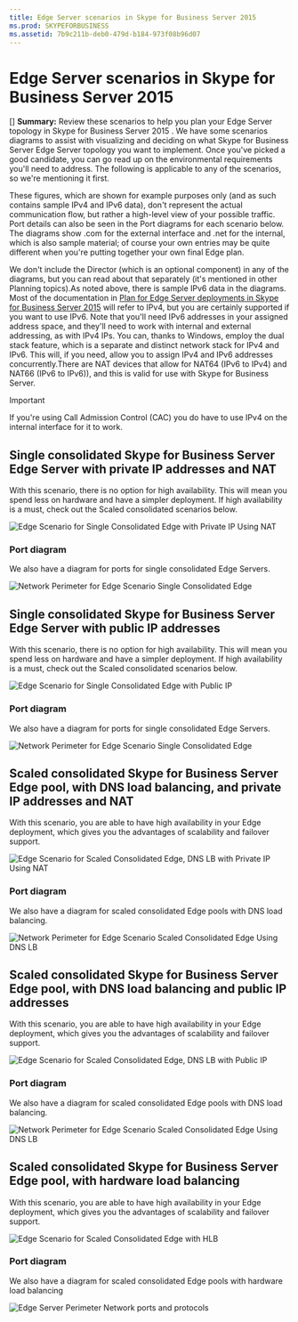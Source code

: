 ```yaml
---
title: Edge Server scenarios in Skype for Business Server 2015
ms.prod: SKYPEFORBUSINESS
ms.assetid: 7b9c211b-deb0-479d-b184-973f08b96d07
---
```



# Edge Server scenarios in Skype for Business Server 2015
[] **Summary:** Review these scenarios to help you plan your Edge Server topology in Skype for Business Server 2015 .
We have some scenarios diagrams to assist with visualizing and deciding on what Skype for Business Server Edge Server topology you want to implement. Once you've picked a good candidate, you can go read up on the environmental requirements you'll need to address. The following is applicable to any of the scenarios, so we're mentioning it first.
  
    
    

These figures, which are shown for example purposes only (and as such contains sample IPv4 and IPv6 data), don't represent the actual communication flow, but rather a high-level view of your possible traffic. Port details can also be seen in the Port diagrams for each scenario below.
The diagrams show .com for the external interface and .net for the internal, which is also sample material; of course your own entries may be quite different when you're putting together your own final Edge plan.
  
    
    

We don't include the Director (which is an optional component) in any of the diagrams, but you can read about that separately (it's mentioned in other Planning topics).As noted above, there is sample IPv6 data in the diagrams. Most of the documentation in  [Plan for Edge Server deployments in Skype for Business Server 2015](plan-for-edge-server-deployments-in-skype-for-business-server-2015.md) will refer to IPv4, but you are certainly supported if you want to use IPv6. Note that you'll need IPv6 addresses in your assigned address space, and they'll need to work with internal and external addressing, as with IPv4 IPs. You can, thanks to Windows, employ the dual stack feature, which is a separate and distinct network stack for IPv4 and IPv6. This will, if you need, allow you to assign IPv4 and IPv6 addresses concurrently.There are NAT devices that allow for NAT64 (IPv6 to IPv4) and NAT66 (IPv6 to IPv6)), and this is valid for use with Skype for Business Server.
> [!IMPORTANT]
> If you're using Call Admission Control (CAC) you do have to use IPv4 on the internal interface for it to work. 
  
    
    


## Single consolidated Skype for Business Server Edge Server with private IP addresses and NAT

With this scenario, there is no option for high availability. This will mean you spend less on hardware and have a simpler deployment. If high availability is a must, check out the Scaled consolidated scenarios below.
  
    
    

  
    
    
![Edge Scenario for Single Consolidated Edge with Private IP Using NAT](images/Plan_LyncServer_Edge_Scenario_SingleConsolidatedEdgePrivateIP.jpg)
  
    
    

### Port diagram

We also have a diagram for ports for single consolidated Edge Servers.
  
    
    

  
    
    
![Network Perimeter for Edge Scenario Single Consolidated Edge](images/Plan_LyncServer_Edge_NetPerimeter_SingleConsolidatedEdge.jpg)
  
    
    

  
    
    

  
    
    

## Single consolidated Skype for Business Server Edge Server with public IP addresses

With this scenario, there is no option for high availability. This will mean you spend less on hardware and have a simpler deployment. If high availability is a must, check out the Scaled consolidated scenarios below.
  
    
    

  
    
    
![Edge Scenario for Single Consolidated Edge with Public IP](images/Plan_LyncServer_Edge_Scenario_SingleConsolidatedEdgePublicIP.jpg)
  
    
    

### Port diagram

We also have a diagram for ports for single consolidated Edge Servers.
  
    
    

  
    
    
![Network Perimeter for Edge Scenario Single Consolidated Edge](images/Plan_LyncServer_Edge_NetPerimeter_SingleConsolidatedEdge.jpg)
  
    
    

  
    
    

  
    
    

## Scaled consolidated Skype for Business Server Edge pool, with DNS load balancing, and private IP addresses and NAT

With this scenario, you are able to have high availability in your Edge deployment, which gives you the advantages of scalability and failover support.
  
    
    

  
    
    
![Edge Scenario for Scaled Consolidated Edge, DNS LB with Private IP Using NAT](images/Plan_LyncServer_Edge_Scenario_ScaledConsolidatedEdgeDNSLBPrivateIP.jpg)
  
    
    

### Port diagram

We also have a diagram for scaled consolidated Edge pools with DNS load balancing.
  
    
    

  
    
    
![Network Perimeter for Edge Scenario Scaled Consolidated Edge Using DNS LB](images/Plan_LyncServer_Edge_NetPerimeter_ScaledConsolidatedEdgeDNSLB.jpg)
  
    
    

  
    
    

  
    
    

## Scaled consolidated Skype for Business Server Edge pool, with DNS load balancing and public IP addresses

With this scenario, you are able to have high availability in your Edge deployment, which gives you the advantages of scalability and failover support.
  
    
    

  
    
    
![Edge Scenario for Scaled Consolidated Edge, DNS LB with Public IP](images/Plan_LyncServer_Edge_Scenario_ScaledConsolidatedEdgeDNSLBPublicIP.jpg)
  
    
    

### Port diagram

We also have a diagram for scaled consolidated Edge pools with DNS load balancing.
  
    
    

  
    
    
![Network Perimeter for Edge Scenario Scaled Consolidated Edge Using DNS LB](images/Plan_LyncServer_Edge_NetPerimeter_ScaledConsolidatedEdgeDNSLB.jpg)
  
    
    

  
    
    

  
    
    

## Scaled consolidated Skype for Business Server Edge pool, with hardware load balancing

With this scenario, you are able to have high availability in your Edge deployment, which gives you the advantages of scalability and failover support.
  
    
    

  
    
    
![Edge Scenario for Scaled Consolidated Edge with HLB](images/Plan_LyncServer_Edge_Scenario_ScaledConsolidatedEdgeHLB.jpg)
  
    
    

### Port diagram

We also have a diagram for scaled consolidated Edge pools with hardware load balancing
  
    
    

  
    
    
![Edge Server Perimeter Network ports and protocols](images/Plan_LyncServer_Edge_NetPerimeter_ScaledConsolidatedEdgeHLB.jpg)
  
    
    

  
    
    

  
    
    

